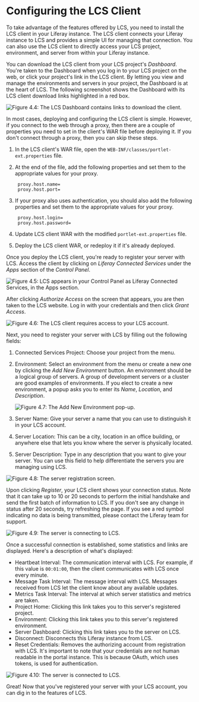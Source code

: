# Configuring the LCS Client [](id=configuring-the-lcs-client)

To take advantage of the features offered by LCS, you need to install the LCS 
client in your Liferay instance. The LCS client connects your Liferay instance 
to LCS and provides a simple UI for managing that connection. You can also use 
the LCS client to directly access your LCS project, environment, and server from 
within your Liferay instance. 

You can download the LCS client from your LCS project's *Dashboard*. You're 
taken to the Dashboard when you log in to your LCS project on the web, or click
your project's link in the LCS client. By letting you view and manage the 
environments and servers in your project, the Dashboard is at the heart of LCS. 
The following screenshot shows the Dashboard with its LCS client download links 
highlighted in a red box. 

![Figure 4.4: The LCS Dashboard contains links to download the client.](../../images/lcs-dashboard-client-download.png)

In most cases, deploying and configuring the LCS client is simple. However, if 
you connect to the web through a proxy, then there are a couple of properties 
you need to set in the client's WAR file before deploying it. If you don't 
connect through a proxy, then you can skip these steps.

1. In the LCS client's WAR file, open the 
   `WEB-INF/classes/portlet-ext.properties` file.
 
2. At the end of the file, add the following properties and set them to the 
   appropriate values for your proxy.
   
        proxy.host.name=
        proxy.host.port=

3. If your proxy also uses authentication, you should also add the following 
   properties and set them to the appropriate values for your proxy.
   
        proxy.host.login=
        proxy.host.password=
        
4. Update LCS client WAR with the modified `portlet-ext.properties` file.
 
5. Deploy the LCS client WAR, or redeploy it if it's already deployed.

Once you deploy the LCS client, you're ready to register your server with LCS. 
Access the client by clicking on *Liferay Connected Services* under the *Apps* 
section of the *Control Panel*. 

![Figure 4.5: LCS appears in your Control Panel as Liferay Connected Services, in the Apps section.](../../images/lcs-post-install-01.png)

After clicking *Authorize Access* on the screen that appears, you are then taken 
to the LCS website. Log in with your credentials and then click *Grant Access*.

![Figure 4.6: The LCS client requires access to your LCS account.](../../images/lcs-auth-access.png)

Next, you need to register your server with LCS by filling out the following 
fields:

1. Connected Services Project: Choose your project from the menu. 

2. Environment: Select an environment from the menu or create a new one by
   clicking the *Add New Environment* button. An environment should be a logical
   group of servers. A group of development servers or a cluster are good 
   examples of environments. If you elect to create a new environment, a popup 
   asks you to enter its *Name*, *Location*, and *Description*.

    ![Figure 4.7: The Add New Environment pop-up.](../../images/lcs-new-environment.png)

3. Server Name: Give your server a name that you can use to distinguish it in 
   your LCS account.

4. Server Location: This can be a city, location in an office building, or 
   anywhere else that lets you know where the server is physically located.

5. Server Description: Type in any description that you want to give your 
   server. You can use this field to help differentiate the servers you are 
   managing using LCS.

![Figure 4.8: The server registration screen.](../../images/lcs-register-server.png)

Upon clicking *Register*, your LCS client shows your connection status. Note 
that it can take up to 10 or 20 seconds to perform the initial handshake and 
send the first batch of information to LCS. If you don't see any change in 
status after 20 seconds, try refreshing the page. If you see a red symbol 
indicating no data is being transmitted, please contact the Liferay team for 
support.

![Figure 4.9: The server is connecting to LCS.](../../images/lcs-server-connecting.png)

Once a successful connection is established, some statistics and links are
displayed. Here's a description of what's displayed:

- Heartbeat Interval: The communication interval with LCS. For example, if this 
  value is `00:01:00`, then the client communicates with LCS once every minute.
- Message Task Interval: The message interval with LCS. Messages received from 
  LCS let the client know about any available updates. 
- Metrics Task Interval: The interval at which server statistics and metrics are 
  taken.
- Project Home: Clicking this link takes you to this server's registered 
  project.
- Environment: Clicking this link takes you to this server's registered
  environment.
- Server Dashboard: Clicking this link takes you to the server on LCS.
- Disconnect: Disconnects this Liferay instance from LCS.
- Reset Credentials: Removes the authorizing account from registration with LCS. 
  It's important to note that your credentials are not human readable in the 
  portal instance. This is because OAuth, which uses tokens, is used for 
  authentication.
 
![Figure 4.10: The server is connected to LCS.](../../images/lcs-server-connected.png)

Great! Now that you've registered your server with your LCS account, you can dig 
in to the features of LCS.
